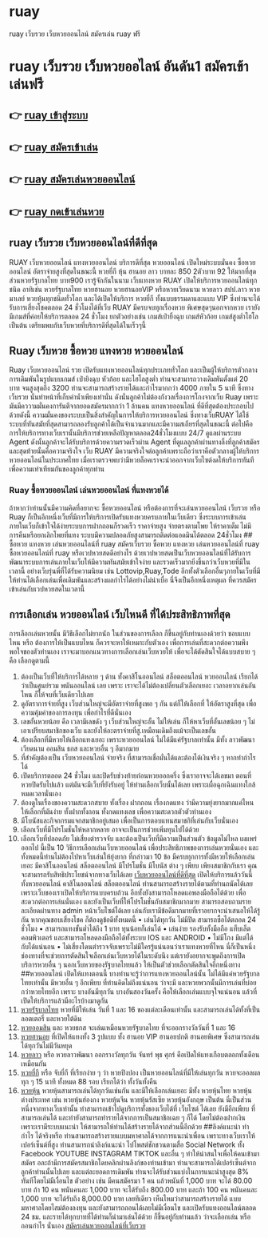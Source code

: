 # ruay
ruay เว็บรวย เว็บหวยออนไลน์ สมัครเล่น ruay ฟรี
<h1> ruay เว็บรวย เว็บหวยออไลน์ อันดัน1 สมัครเข้าเล่นฟรี </h1>
<h2><a href="#-ruay-%E0%B9%80%E0%B8%82%E0%B9%89%E0%B8%B2%E0%B8%AA%E0%B8%B9%E0%B9%88%E0%B8%A3%E0%B8%B0%E0%B8%9A%E0%B8%9A" aria-hidden="true"></a>👉 <a href="https://bit.ly/3LvAu1Z">ruay เข้าสู่ระบบ</a>
</h2>
<h2><a href="#-ruay-%E0%B9%80%E0%B8%82%E0%B9%89%E0%B8%B2%E0%B8%AA%E0%B8%B9%E0%B9%88%E0%B8%A3%E0%B8%B0%E0%B8%9A%E0%B8%9A" aria-hidden="true"></a>👉 <a href="https://bit.ly/3LvAu1Z">ruay สมัครเข้าเล่น</a>
</h2>
<h2><a href="#-ruay-%E0%B9%80%E0%B8%82%E0%B9%89%E0%B8%B2%E0%B8%AA%E0%B8%B9%E0%B9%88%E0%B8%A3%E0%B8%B0%E0%B8%9A%E0%B8%9A" aria-hidden="true"></a>👉 <a href="https://bit.ly/3LvAu1Z">ruay สมัครเล่นหวยออนไลน์</a>
</h2>
<h2><a href="#-ruay-%E0%B9%80%E0%B8%82%E0%B9%89%E0%B8%B2%E0%B8%AA%E0%B8%B9%E0%B9%88%E0%B8%A3%E0%B8%B0%E0%B8%9A%E0%B8%9A" aria-hidden="true"></a>👉 <a href="https://bit.ly/3LvAu1Z">ruay กดเข้าเล่นหวย</a>
</h2>
<h2>ruay เว็บรวย เว็บหวยออนไลน์ที่ดีที่สุด</h2>
<a>RUAY เว็บหวยออนไลน์ แทงหวยออนไลน์ บริการดีที่สุด
หวยออนไลน์ เปิดใหม่ระบบมั่นคง ซื้อหวยออนไลน์ อัตราจ่ายสูงที่สุดในขณะนี้ หวยยี่กี หุ้น ฮานอย ลาว บาทละ 850 2ตัวบาท 92 ให้มากที่สุด ส่วนหวยรัฐบาลไทย บาท900 เรารู้จักกันในนาม เว็บแทงหวย RUAY เปิดให้บริการหวยออนไลน์ทุกชนิด อาทิเช่น หวยรัฐบาลไทย หวยฮานอย หวยฮานอยVIP หรือหวยเวียดนาม หวยลาว สปป.ลาว หวยมาเลย์ หวยหุ้นทุกชนิดทั่วโลก และได้เปิดให้บริการ หวยยี่กี ทั้งแบบธรรมดาและแบบ VIP ซึ่งท่านจะได้รับการเสี่ยงโชคตลอด 24 ชั่วโมงได้ที่เว็บ RUAY มีครบจบทุกเรื่องหวย พิเศษสุดๆนอกจากหวย เรายังมีเกมส์ที่ค่อยให้บริการตลอด 24 ชั่วโมง ยกตัวอย่างเช่น เกมส์เป่ายิ้งฉุบ เกมส์หัวก้อย เกมส์สูงต่ำไฮโลเป็นต้น เตรียมพบกับเว็บหวยที่บริการดีที่สุดได้ในเร็วๆนี้</a>
<h2>Ruay เว็บหวย ซื้อหวย แทงหวย หวยออนไลน์</h2>
<a>Ruay เว็บหวยออนไลน์ รวย เปิดรับแทงหวยออนไลน์ทุกประเภททั่วโลก และเป็นผู้ให้บริการตัวกลางการเดิมพันในรูปแบบเกมส์ เป่ายิงฉุบ หัวก้อย และไฮโลสูงต่ำ ท่านจะสามารถวางเดิมพันตั้งแต่ 20 บาท จนสูงสุดถึง 3200 ท่านจะสามารถสร้างรายได้และกำไรมากกว่า 4000 ภายใน 5 นาที ซึ่งทางเว็บรวย นั่นทำหน้าที่เก็บค่าน้ำเพียงเท่านั่น ดังนั่นลูกค้าไม่ต้องกังวลเรื่องการโกงจากเว็บ Ruay เพราะมันมีคววามมั่นคงการันตีจากยอดสมัครมากกว่า 1 ล้านคน
แทงหวยออนไลน์ ที่ดีที่สุดต้องประกอบไปด้วยดังนี้ ความมั่นคงของระบบเป็นสิ่งสำคัญในการให้บริการหวยออนไลน์ ซึ่งทางเว็บRUAY ได้ใช้ระบบที่ทันสมัยที่สุดสามารถลองรับลูกค้าได้เป็นจำนวนมากและมีความสเถียรที่สุดในขณะนี้ ต่อไปคือการให้บริการทางเว็บเรานั้นมีบริการช่วยเหลือปัญหาตลอด24ชั่วโมงแบบ 24/7 ดูแลผ่านระบบ Agent ดังนั้นลูกค้าจะได้รับบริการด้วยความรวดเร็วผ่าน Agent ที่ดูแลลูกค้าผ่านทางลิ้งที่ลูกค้าสมัคร และสุดท้ายนั้นคือความจริงใจ เว็บ RUAY มีความจริงใจต่อลูกค้าเพราะถือว่าเราคือตัวกลางผู้ให้บริการหวยออนไลน์ในประเทศไทย เมื่อเราตรวจพบว่ามีหวยล็อคเราจะนำออกจากเว็บไซต์งดให้บริการทันทีเพื่อความเท่าเทียมกันของลูกค้าทุกท่าน</a>
<h3>Ruay ซื้อหวยออนไลน์ เล่นหวยออนไลน์ ที่แทงหวยได้</h3>
<a>ถ้าหากว่าท่านนั้นมีความคิดที่อยากจะ ซื้อหวยออนไลน์ หรือต้องการที่จะเล่นหวยออนไลน์ เว็บรวย หรือ Ruay ก็เป็นอีกหนึ่งเว็บที่มีการให้บริการเปิดรับแทงหวยครบภายในเว็บเดียว ซึ่งระบบการเข้าเล่นภายในเว็บก็เข้าใจได้ง่ายระบบการฝากถอนก็รวดเร็ว ราคาจ่ายสูง จ่ายตรงตามโพย ให้ราคาเต็ม ไม่มีการคืนหรือยกเลิกโพยที่แทง ระบบมีความปลอดภัยสูงสามารถติดต่อแอดมินได้ตลอด 24ชั่วโมง</a>
## ซื้อหวย แทงหวย เล่นหวยออนไลน์ที่ ruay
สมัครเว็บรวย ซื้อหวย แทงหวย เล่นหวยออนไลน์ที่ ruay
ซื้อหวยออนไลน์ที่ ruay หรือเวปหวยสดดีอย่างไร ด้วยเวปหวยสดเป็นเว็บหวยออนไลน์ที่ได้รับการพัฒนาระบบการเล่นภายในเว็บให้มีความทันสมัยเข้าใจง่าย และรวดเร็วมากยิ่งขึ้นกว่าเว็บหวยที่มีในเวลานี้ อย่างเว็บรุ่นพี่ที่ได้รับความนิยม เช่น Lottovip,Ruay,Tode อีกทั้งตัวเลือกอื่นๆภายในเว็บที่มีให้ท่านได้เลือกเล่นเพื่อเดิมพันและสร้างผลกำไรได้อย่างไม่น่าเบื่อ นี่จึงเป็นอีกหนึ่งเหตุผล ที่ควรสมัครเข้าเล่นกับเวปหวยสดในเวลานี้

## การเลือกเล่น หวยออนไลน์ เว็บไหนดี ที่ได้ประสิทธิภาพที่สุด
การเลือกเล่นหวยนั้น มีวิธีเลือกไม่ยากนัก ในส่วนของการเลือก ก็ขึ้นอยู่กับท่านเองด้วยว่า ชอบแบบไหน หรือ ต้องการให้เป็นแบบไหน ก็ควรจะหาให้เหมาะกับตัวเอง เพื่อการเล่นที่สะดวกต่อความพึงพอใจของตัวท่านเอง เราจะมาบอกแนวทางการเลือกเล่นเว็บหวยให้ เพื่อจะได้ตัดสินใจได้แบบสบาย ๆ คือ เลือกดูตามนี้
1.	ต้องเป็นเว็บที่ให้บริการได้หลาย ๆ ด้าน ทั้งคาสิโนออนไลน์ สล็อตออนไลน์ หวยออนไลน์ เรียกได้ว่าเป็นศูนย์รวม พนันออนไลน์ เลย เพราะ เราจะได้ไม่ต้องเปลี่ยนตัวเลือกเยอะ เวลาอยากเล่นอันไหน ก็ให้จบที่เว็บเดียวไปเลย
2.	ดูอัตราการจ่ายที่สูง เว็บส่วนใหญ่จะมีอัตราจ่ายที่สูงพอ ๆ กัน แต่ก็ให้เลือกที่ ให้อัตราสูงที่สุด เพื่อความคุ้มค่าของการลงทุน เพื่อกำไรที่ดีนั่นเอง
3.	เลขอั้นหวยน้อย คือ เวลามีเลขดัง ๆ เว็บส่วนใหญ่จะอั้น ไม่ให้เล่น ก็ให้หาเว็บที่อั้นเลขน้อย ๆ ไม่เอาเปรียบสมาชิกของเว็บ และยังให้อะตราจ่ายที่สู.เหมือนเดิมถึงแม้จะเป็นเลขอั้น
4.	ต้องเลือกที่มีหวยให้เลือกแทงเยอะ เพราะหวยออนไลน์ ไม่ได้มีแค่รัฐบาลเท่านั้น มีทั้ง ลาวพัฒนา เวียดนาม ออมสิน ธกส และหวยอื่น ๆ อีมากมาย
5.	ที่สำคัญต้องเป็น เว็บหวยออนไลน์ จ่ายจริง ที่สามารถเชื่อมั่นได้และต้องได้เงินจริง ๆ หากทำกำไรได้
6.	เปิดบริการตลอด 24 ชั่วโมง และปิดรับช่วงท้ายก่อนหวยออกครึ่ง ซึ่งเราอาจจะได้เลขมา ตอนที่หวยปิดรับไปแล้ว แต่มันจะมีเว็บที่ยังรับอยู่ ให้ท่านเลือกเว็บนั้นได้เลย เพราะเผื่อฉุกเฉินแทงใกล้หมดเวลานั่นเอง
7.	ต้องดูในเรื่องของความสะดวกสบาย ทั้งเรื่อง ฝากถอน เรื่องกดแทง ว่ามีความยุ่งยากมากแค่ไหน ให้เลือกที่มันง่าย ทั้งฝากทั้งถอน ทั้งกดแทงเลข เพื่อความสะดวกตัวตัวท่านเอง
8.	มีโบนัสและกิจกกรมแจกสมาชิกอยู่เสมอ เพื่อเป็นการตอบแทนสมาชกิที่เล่นกับเว็บนั่นเอง
9.	เลือกเว็บที่มีโปรโมชั่นให้หลากหลาย อาจจะเป็นการช่วยเพิ่มทุนไปได้ด้วย
10.	เลือกเว็บที่ปลอดภัย ไม่เสี่ยงตำรวจจับ และต้องเป็นเว็บที่มีความเป็นส่วนตัว ข้อมูลไม่ไหล เผแพร่ออกไป
นี้เป็น 10 วิธีการเลือกเล่นเว็บหวยออนไลน์ เพื่อประสิทธิภาพของการเล่นหวยนั่นเอง และทั้งหมดนี้ท่านไม่ต้องไปหาเว็บเล่นให้ยุ่งยาก ที่กล่าวมา 10 ข้อ มีครบทุกการทั้งมีหวยให้เลือกเล่นเยอะ มีคาสิโนออนไลน์ สล็อตออนไลน์ มีโปรโมชั่น มีโบนัส ต่าง ๆ เพียบ เพียงสมาชิกกับเรา คุณจะสามารถรับสิทธิประโยชน์จากทางเว็บได้เลย
[เว็บหวยออนไลน์ที่ดีที่สุด](https://bit.ly/3LvAu1Z)
	เปิดให้บริการแล้ววันนี้ ทั้งหวยออนไลน์ คาสิโนออนไลน์ สล็อตออนไลน์ ท่านสามารถสร้างรายได้ตามที่ท่านถนัดได้เลย เพราะเว็บของเราเปิดให้บริการแบบครบถ้วน อีกทั้งยังสามารถโหลดแอพลงมือถือได้ด้วย เพื่อสะดวกต่อการเล่นนั่นเอง และยังเป็นเว็บที่ให้โปรโมชั่นกับสมาชิกมากมาย สามารถสอบถามรายละเอียดผ่านทาง admin หน้าเว็บไซต์ได้เลย เล่นกับเรามีข้อดีมากมายที่เราอยากจะนำเสนอให้ได้รู้กัน หากคุณชอบเสี่ยงโชค ก็ต้องดูข้อดีทั้งหมดนี้
•	เล่นได้ทุกวัน ไม่มีปิด สามารถซื้อได้ตลอด 24 ชั่วโมง
•	สามารถแทงขั้นต่ำได้ถึง 1 บาท ทุนน้อยก็เล่นได้
•	เล่นง่าย รองรับทั้งมือถือ แท็บเล็ต คอมพิวเตอร์ และสามารถโหลดลงมือถือได้ทั้งระบบ IOS และ ANDROID
•	ไม่มีโกง มีแต่ได้กับได้แน่นอน
•	ไม่เสี่ยงโดนตำรวจจับเพราะไม่มีใครรู้แน่นอนว่าเราแทงหวยที่ไหน
นี่ก็เป็นหนึ่งช่องทางที่จะช่วยการตัดสินใจเลือกเล่นเว็บหวยได้ในระดับนึง แต่เรายังอยากจะพูดถึงการเปิดบริการหวยอื่น ๆ นอกเว็บหวยของรัฐบาลไทยแล้ว ให้เป็นตัวช่วยเลือกตัดสินใจอีกหนึ่งทาง
##หวยออนไลน์ เปิดให้แทงตอนนี้
	บางท่านจะรู้ว่าการแทงหวยออนไลน์นั้น ไม่ได้มีแค่หวยรัฐบาลไทยเท่านั้น มีหวยอื่น ๆ อีกเพียบ ที่ท่านคิดไม่ถึงแน่นอน ว่าจะมี และหวยพวกนั้นมีการเล่นที่บ่อยกว่าหวยไทยอีก เพราะ บางอันมีทุกวัน บางอันสองวันครั้ง คือให้เลือกเล่นแบบจุใจแน่นอน แล้วที่เปิดให้บริการแล้วมีอะไรบ้างมาดูกัน
1.	[หวยรัฐบาลไทย](https://bit.ly/3LvAu1Z) หวยที่มีให้เล่น วันที่ 1 และ 16 ของแต่ละเดือนเท่านั้น และสามารถเล่นได้ทั้งที่เป็นลอตเตอรี่ และหวยใต้ดิน
2.	[หวยออมสิน](https://bit.ly/3LvAu1Z) และ หวยธกส จะเล่นเหมือนหวยรัฐบาลไทย ที่จะออกรางวัลวันที่ 1 และ 16
3.	[หวยฮานอย](https://bit.ly/3LvAu1Z) ที่เปิดให้แทงทั้ง 3 รูปแบบ ทั้ง ฮานอย VIP ฮานอยปกติ ฮานอยพิเศษ ซึ่งสามารถเล่นได้ทุกวันไม่มีวันหยุด
4.	[หวยลาว](https://bit.ly/3LvAu1Z) หรือ หวยลาวพัฒนา ออกรางวัลทุกวัน จันทร์ พุธ ศุกร์ คือเปิดให้แทงเกือบตลอกทั้งเดือนเหมือนกัน
5.	[หวยยี่กี](https://bit.ly/3LvAu1Z) หรือ จับยี่กี ที่เรียกง่าย ๆ ว่า หวยปิงปอง เป็นหวยออนไลน์ที่มีให้เล่นทุกวัน หวยจะออลผลทุก ๆ 15 นาที ทั้งหมด 88 รอบ เรียกได้ว่า ทั้งวันทั้งคืน
6.	[หวยหุ้น](https://bit.ly/3LvAu1Z) หวยหุ้นสามารถเล่นได้ทุกวันเช่นกัน และมีให้เลือกเล่นเยอะ มีทั้ง หวยหุ้นไทย หวยหุ้นต่างประเทศ เช่น หวยหุ้นฮ่องกง หวยหุ้นจีน หวยหุ้นรัสเซีย หวยหุ้นอังกฤษ เป็นต้น
นี่เป็นส่วนหนึ่งจากทางเว็บเท่านั้น ท่าสามารถเข้าไปดูบริการทั้งของเว็บได้ที่ เว็บไซต์ ได้เลย ยังมีอีกเพียบ ที่สามารถเล่นได้ และท่ายังสามารถทำรายได้จากการเป็นสมาชิกเฉย ๆ ก็ได้ โดยไม่ต้องฝากเงิน เพราะเรามีระบบแนะนำ ให้สามารถให้ท่านได้สร้างรายได้จากส่วนนี้อีกด้วย
##ลิงค์แนะนำ ทำกำไร ได้จริงหรือ
ท่านสามารถสร้างรายแบบมหาศาลได้จากการแนะนำเพื่อน เพราะทางเว็บเราให้เปอร์เซ็นต์ที่สูง ท่านสามารถนำลิงก์แนะนำ ไปโพสต์ชักชวนตามสื่อ Social Network ทั้ง Facebook YOUTUBE INSTAGRAM TIKTOK และอื่น ๆ ทำให้น่าสนใจเพื่อให้คนเข้ามาสมัคร อละถ้ามีการสมัครสมาชิกโดยคลิกผ่านลิงก์ของท่านเข้ามา ท่านจะสามารถได้เปอร์เซ็นต์จากลูกค้าท่านนั้นไปเลย และแต่ละยอดการเดิมพัน ท่านจะได้รับส่วนแบ่งในการแนะนำสูงสุด 8% ทันทีโดยไม่มีเงื่อนไข ตัวอย่าง เช่น
มีคนสมัครมา 1 คน แล้วพนันที่ 1,000 บาท จะได้ 80.00 บาท
ถ้า 10 คน พนันคนละ 1,000 บาท จะได้รับถึง 800.00 บาท
และถ้า 100 คน พนันคนละ 1,000 บาท จะได้รับถึง 8,000.00 บาท เลยทีเดียว
เห็นไหมว่าสามารถสร้างรายได้ แบบมหาศาลโดยไสม่ต้องลงทุน และยังสามารถถอนได้เลยไม่มีเงื่อนไข และเปิดรับแทงออนไลน์ตลอด 24 ชม. และรายได้ทุกบาทที่ได้ท่านก็นำมาเล่นได้ด้วย ก็ขึ้นอยู่กับท่านแล้ว ว่าจะเลือกเล่น หรือถอนกำไร นั่นเอง [สมัครเล่นหวยออนไลน์ที่เว็บรวย](https://bit.ly/3LvAu1Z)
